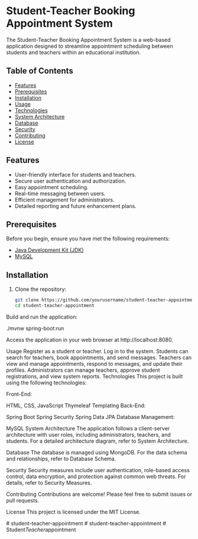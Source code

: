 

# Student-Teacher Booking Appointment System

The Student-Teacher Booking Appointment System is a web-based application designed to streamline appointment scheduling between students and teachers within an educational institution.

## Table of Contents

- [Features](#features)
- [Prerequisites](#prerequisites)
- [Installation](#installation)
- [Usage](#usage)
- [Technologies](#technologies)
- [System Architecture](#system-architecture)
- [Database](#database)
- [Security](#security)
- [Contributing](#contributing)
- [License](#license)

## Features

- User-friendly interface for students and teachers.
- Secure user authentication and authorization.
- Easy appointment scheduling.
- Real-time messaging between users.
- Efficient management for administrators.
- Detailed reporting and future enhancement plans.

## Prerequisites

Before you begin, ensure you have met the following requirements:

- [Java Development Kit (JDK)](https://www.oracle.com/java/technologies/javase-downloads.html)
- [MySQL](https://www.mysql.com/)

## Installation

1. Clone the repository:

   ```bash
   git clone https://github.com/yourusername/student-teacher-appointment.git
   cd student-teacher-appointment
   
Build and run the application:

./mvnw spring-boot:run

  


Access the application in your web browser at http://localhost:8080.

Usage
Register as a student or teacher.
Log in to the system.
Students can search for teachers, book appointments, and send messages.
Teachers can view and manage appointments, respond to messages, and update their profiles.
Administrators can manage teachers, approve student registrations, and view system reports.
Technologies
This project is built using the following technologies:

Front-End:

HTML, CSS, JavaScript
Thymeleaf Templating
Back-End:

Spring Boot
Spring Security
Spring Data JPA
Database Management:

MySQL
System Architecture
The application follows a client-server architecture with user roles, including administrators, teachers, and students. For a detailed architecture diagram, refer to System Architecture.

Database
The database is managed using MongoDB. For the data schema and relationships, refer to Database Schema.

Security
Security measures include user authentication, role-based access control, data encryption, and protection against common web threats. For details, refer to Security Measures.

Contributing
Contributions are welcome! Please feel free to submit issues or pull requests.

License
This project is licensed under the MIT License.

#   s t u d e n t - t e a c h e r - a p p o i n t m e n t  
 #   s t u d e n t - t e a c h e r - a p p o i n t m e n t  
 #   S t u d e n t _ T e a c h e r _ a p p o i n t m e n t  
 